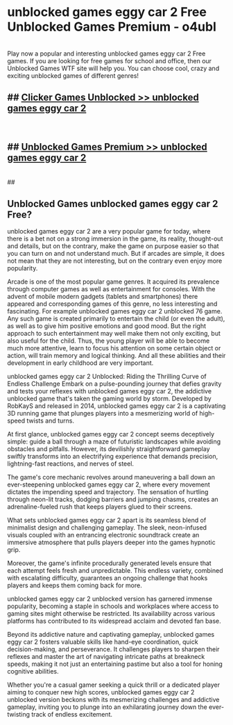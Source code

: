 # unblocked games eggy car 2 Free Unblocked Games Premium - o4ubl <br>
<br>
Play now a popular and interesting unblocked games eggy car 2 Free games. If you are looking for free games for school and office, then our Unblocked Games WTF site will help you. You can choose cool, crazy and exciting unblocked games of different genres!


## ##  [Clicker Games Unblocked >> unblocked games eggy car 2](http://freeplayer.one?title=unblocked_games_eggy_car_2&ref=M1)
  <br>

##  ## [Unblocked Games Premium >> unblocked games eggy car 2](http://freeplayer.one?title=unblocked_games_eggy_car_2&ref=M1)
  <br>
  ##



## Unblocked Games unblocked games eggy car 2 Free?

unblocked games eggy car 2 are a very popular game for today, where there is a bet not on a strong immersion in the game, its reality, thought-out and details, but on the contrary, make the game on purpose easier so that you can turn on and not understand much. But if arcades are simple, it does not mean that they are not interesting, but on the contrary even enjoy more popularity.

Arcade is one of the most popular game genres. It acquired its prevalence through computer games as well as entertainment for consoles. With the advent of mobile modern gadgets (tablets and smartphones) there appeared and corresponding games of this genre, no less interesting and fascinating. For example unblocked games eggy car 2 unblocked 76 game. Any such game is created primarily to entertain the child (or even the adult), as well as to give him positive emotions and good mood. But the right approach to such entertainment may well make them not only exciting, but also useful for the child. Thus, the young player will be able to become much more attentive, learn to focus his attention on some certain object or action, will train memory and logical thinking. And all these abilities and their development in early childhood are very important.

unblocked games eggy car 2 Unblocked: Riding the Thrilling Curve of Endless Challenge
Embark on a pulse-pounding journey that defies gravity and tests your reflexes with unblocked games eggy car 2, the addictive unblocked game that's taken the gaming world by storm. Developed by RobKayS and released in 2014, unblocked games eggy car 2 is a captivating 3D running game that plunges players into a mesmerizing world of high-speed twists and turns.

At first glance, unblocked games eggy car 2 concept seems deceptively simple: guide a ball through a maze of futuristic landscapes while avoiding obstacles and pitfalls. However, its devilishly straightforward gameplay swiftly transforms into an electrifying experience that demands precision, lightning-fast reactions, and nerves of steel.

The game's core mechanic revolves around maneuvering a ball down an ever-steepening unblocked games eggy car 2, where every movement dictates the impending speed and trajectory. The sensation of hurtling through neon-lit tracks, dodging barriers and jumping chasms, creates an adrenaline-fueled rush that keeps players glued to their screens.

What sets unblocked games eggy car 2 apart is its seamless blend of minimalist design and challenging gameplay. The sleek, neon-infused visuals coupled with an entrancing electronic soundtrack create an immersive atmosphere that pulls players deeper into the games hypnotic grip.

Moreover, the game's infinite procedurally generated levels ensure that each attempt feels fresh and unpredictable. This endless variety, combined with escalating difficulty, guarantees an ongoing challenge that hooks players and keeps them coming back for more.

unblocked games eggy car 2 unblocked version has garnered immense popularity, becoming a staple in schools and workplaces where access to gaming sites might otherwise be restricted. Its availability across various platforms has contributed to its widespread acclaim and devoted fan base.

Beyond its addictive nature and captivating gameplay, unblocked games eggy car 2 fosters valuable skills like hand-eye coordination, quick decision-making, and perseverance. It challenges players to sharpen their reflexes and master the art of navigating intricate paths at breakneck speeds, making it not just an entertaining pastime but also a tool for honing cognitive abilities.

Whether you're a casual gamer seeking a quick thrill or a dedicated player aiming to conquer new high scores, unblocked games eggy car 2 unblocked version beckons with its mesmerizing challenges and addictive gameplay, inviting you to plunge into an exhilarating journey down the ever-twisting track of endless excitement.